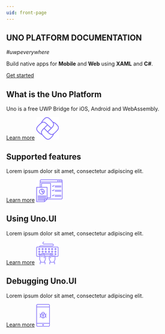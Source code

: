 ```yaml
---
uid: front-page
---
```



<section class="intro">
    <h1>UNO PLATFORM DOCUMENTATION</h1>
    <p><em>#uwpeverywhere</em></p>
    <p>Build native apps for <strong>Mobile</strong> and <strong>Web</strong> using <strong>XAML</strong> and <strong>C#</strong>.</p>
    <a href="/articles/intro.html" class="button white">Get started</a>
</section>

<section class="container">

<div class="headerboxes row">

<div class="col-md-6 col-xs-12 headerbox">
    <div class="headerbox-inner clearfix">
        <h2>What is the Uno Platform</h2>
        <p>Uno is a free UWP Bridge for iOS, Android and WebAssembly.</p>
        <a href="/articles/intro.html" class="button turquoise">Learn more</a>
        <img src="images/uno.png" alt="uno logo" class="icon" />
    </div>       
</div>       

<div class="col-md-6 col-xs-12 headerbox">
    <div class="headerbox-inner clearfix">
        <h2>Supported features</h2>
        <p>Lorem ipsum dolor sit amet, consectetur adipiscing elit.</p>
        <a href="/articles/supported-features.html" class="button turquoise">Learn more</a>
        <img src="images/features.png" alt="features" class="icon" />
    </div>       
</div>       

<div class="col-md-6 col-xs-12 headerbox">
    <div class="headerbox-inner clearfix">
        <h2>Using Uno.UI</h2>
        <p>Lorem ipsum dolor sit amet, consectetur adipiscing elit.</p>
        <a href="/articles/using-uno-ui.html" class="button turquoise">Learn more</a>
        <img src="images/keyboard.png" alt="keyboard" class="icon" />
    </div>       
</div>       

<div class="col-md-6 col-xs-12 headerbox">
    <div class="headerbox-inner clearfix">
        <h2>Debugging Uno.UI</h2>
        <p>Lorem ipsum dolor sit amet, consectetur adipiscing elit.</p>
        <a href="/articles/debugging-uno-ui.html" class="button turquoise">Learn more</a>
        <img src="images/bug.png" alt="bug" class="icon" />
    </div>       
</div>       

</div>